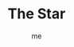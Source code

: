 ---
# hugo new --kind tarot-card content/projects/tarot/cards/suit-number.md
# basics
title     		 : "The Star"
token					 : 'major-17'
card_type			 : '' # major, minor, court
layout				 : "tarot-card"
author    		 : 'me'
one_liner 		 : "Hope, optimism, openness, certainty, faith, longing, truth"
images				 : ['/assets/images/tarot/rws/rw-major-17.jpg']
keywords			 : ['hope', 'optimism', 'openness', 'certainty', 'faith', 'longing', 'truth']
url						 : 'tarot/cards/major-17'
aliases				 : ['star', 'the-star']

meaning_light  : "Hoping for the best. Believing good things happen to good people. Seeing events in the best possible light. Adopting a generous spirit. Seeking guidance from above. Embracing possibility over probability."

meaning_shadow : "Denying unpleasant truths. Denying personal accountability and saying, “Things just happen!” Ignoring signs and omens. Preferring illusion to reality. Spreading pessimism and stinginess of spirit."

# more detail
correspondence_suit 				: ""
correspondence_archetype 		: "The Heavenly Guide"
correspondence_hebrew 			: "Tzaddi/Fishhook/90 or, in some decks, He[as]/Window/5"
correspondence_element 			: ""
correspondence_planet 			: ""
correspondence_astrological : "Aquarius"
correspondence_mystical 		: "The star that guided the Magi. Aphrodite. Venus. The Pleiades. Moses bringing forth water from the rock."
correspondence_story 				: "After the darkness, comes the dawn! Just as the situation looks completely bleak, the main character discovers a way to move forward."

advice_relationships 	 : "Give freely of yourself and expect the best. Don’t hold back genuine emotions; express them without shame. Consider exploring spiritual goals together. Astrology can offer important insights into compatibility. Let your honesty and openness encourage others to reveal their deepest thoughts."

advice_work 					 : "Surround yourself with visual reminders of your goal because these can serve as guiding lights when you need a way to put the situation into perspective. Expect the best of yourself and your co-workers. You’ll know when the time is right to take action; have confidence in your own judgment."

advice_spirituality 	 : "Prayer and quiet time communicate your openness to guidance from above. Don’t hesitate to share your spiritual side with those around you. Seek out oracles. Allow the power of spirit to flow through you; let your spirituality color all aspects of your life."

advice_personal_growth : "An optimist sees what is -- and what can be. Open yourself to possibility. Numbers never tell the whole story. Shed your ego; be yourself, no matter what others think. The only truly unique thing you have to share is the person you really are. Unmask!"

advice_fortune_telling : "Get an astrology chart drawn up. Someone is a little too starstruck. What’s happening now has long been fore-ordained."

questions	: ["What would happen if you embraced yourself completely?", "What might a higher power direct me to do?", "How can I be less self-conscious and guarded?", "How can I better attune myself to the abundance of life’s blessings?"]

# referenced in the symbols.toml data file
symbols	  : ['8', 'seven-stars', 'eight-pointed-stars', 'pouring-water', 'nudity', 'ibis', 'land-and-water']

# metadata
suppress_topnav : true
related_cards 	: []

---